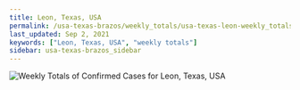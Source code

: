 ```yaml
---
title: Leon, Texas, USA
permalink: /usa-texas-brazos/weekly_totals/usa-texas-leon-weekly_totals.html
last_updated: Sep 2, 2021
keywords: ["Leon, Texas, USA", "weekly totals"]
sidebar: usa-texas-brazos_sidebar
---
```


![Weekly Totals of Confirmed Cases for Leon, Texas, USA](/covid_tracker/images/graphs/usa-texas-leon-weekly_totals_graph.png)
